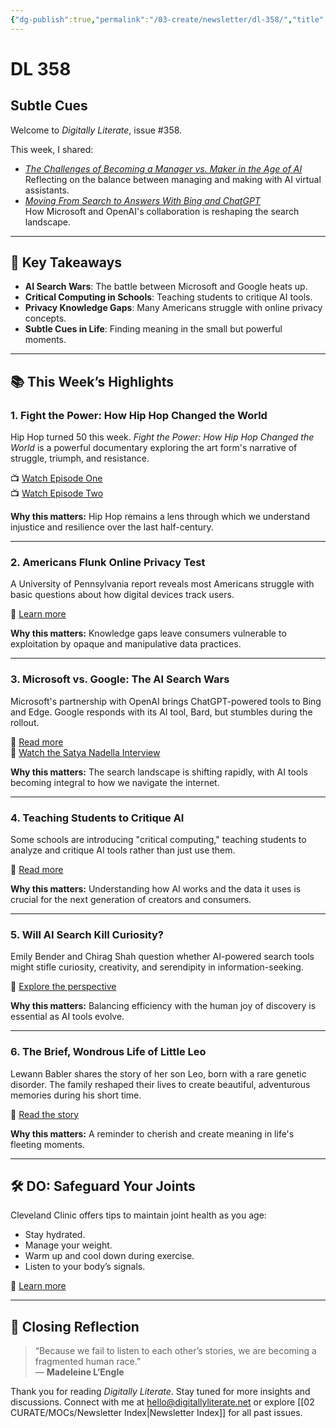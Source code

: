 ```yaml
---
{"dg-publish":true,"permalink":"/03-create/newsletter/dl-358/","title":"Subtle Cues","tags":["ai","data","education","futures","identity","misinformation","privacy","security","social-media","virtual-assistants"]}
---
```



# DL 358

## Subtle Cues

Welcome to _Digitally Literate_, issue #358.

This week, I shared:

- _[The Challenges of Becoming a Manager vs. Maker in the Age of AI](https://wiobyrne.com/challenges-of-becoming-a-manager-vs-maker-in-the-age-of-ai/)_  
  Reflecting on the balance between managing and making with AI virtual assistants.  
- _[Moving From Search to Answers With Bing and ChatGPT](https://wiobyrne.com/moving-from-search-to-answers-with-bing-and-chatgpt/)_  
  How Microsoft and OpenAI's collaboration is reshaping the search landscape.

---

## 🔖 Key Takeaways

- **AI Search Wars**: The battle between Microsoft and Google heats up.  
- **Critical Computing in Schools**: Teaching students to critique AI tools.  
- **Privacy Knowledge Gaps**: Many Americans struggle with online privacy concepts.  
- **Subtle Cues in Life**: Finding meaning in the small but powerful moments.

---

## 📚 This Week’s Highlights

### 1. **Fight the Power: How Hip Hop Changed the World**
Hip Hop turned 50 this week. _Fight the Power: How Hip Hop Changed the World_ is a powerful documentary exploring the art form's narrative of struggle, triumph, and resistance.

📺 [Watch Episode One](https://www.youtube.com/watch?v=8kVPrmBNYOI)  
📺 [Watch Episode Two](https://www.youtube.com/watch?v=Pz9ZqHrKvD4&t=14s)

**Why this matters:** Hip Hop remains a lens through which we understand injustice and resilience over the last half-century.

---

### 2. **Americans Flunk Online Privacy Test**
A University of Pennsylvania report reveals most Americans struggle with basic questions about how digital devices track users.

📖 [Learn more](https://www.nytimes.com/2023-02-07/technology/online-privacy-tracking-report.html)

**Why this matters:** Knowledge gaps leave consumers vulnerable to exploitation by opaque and manipulative data practices.

---

### 3. **Microsoft vs. Google: The AI Search Wars**
Microsoft's partnership with OpenAI brings ChatGPT-powered tools to Bing and Edge. Google responds with its AI tool, Bard, but stumbles during the rollout.

📖 [Read more](https://www.theverge.com/23589994/microsoft-ceo-satya-nadella-bing-chatgpt-google-search-ai)  
🎥 [Watch the Satya Nadella Interview](https://www.youtube.com/watch?v=QinFy0RFDr8)

**Why this matters:** The search landscape is shifting rapidly, with AI tools becoming integral to how we navigate the internet.

---

### 4. **Teaching Students to Critique AI**
Some schools are introducing "critical computing," teaching students to analyze and critique AI tools rather than just use them.

📖 [Read more](https://www.nytimes.com/2023-02-06/technology/chatgpt-schools-teachers-ai-ethics.html)

**Why this matters:** Understanding how AI works and the data it uses is crucial for the next generation of creators and consumers.

---

### 5. **Will AI Search Kill Curiosity?**
Emily Bender and Chirag Shah question whether AI-powered search tools might stifle curiosity, creativity, and serendipity in information-seeking.

📖 [Explore the perspective](https://dogtrax.edublogs.org/2023-02-07/in-the-age-of-ai-search-will-we-still-be-curious/)

**Why this matters:** Balancing efficiency with the human joy of discovery is essential as AI tools evolve.

---

### 6. **The Brief, Wondrous Life of Little Leo**
Lewann Babler shares the story of her son Leo, born with a rare genetic disorder. The family reshaped their lives to create beautiful, adventurous memories during his short time.

📖 [Read the story](https://www.outsideonline.com/culture/love-humor/little-leo/)

**Why this matters:** A reminder to cherish and create meaning in life's fleeting moments.

---

## 🛠️ DO: Safeguard Your Joints
Cleveland Clinic offers tips to maintain joint health as you age:

- Stay hydrated.  
- Manage your weight.  
- Warm up and cool down during exercise.  
- Listen to your body’s signals.

📖 [Learn more](https://health.clevelandclinic.org/5-best-ways-to-safeguard-your-joints-as-you-age/)

---

## 🌟 Closing Reflection

> “Because we fail to listen to each other’s stories, we are becoming a fragmented human race.”  
> — **Madeleine L’Engle**

Thank you for reading _Digitally Literate_. Stay tuned for more insights and discussions. Connect with me at [hello@digitallyliterate.net](mailto:hello@digitallyliterate.net) or explore [[02 CURATE/MOCs/Newsletter Index\|Newsletter Index]] for all past issues.
